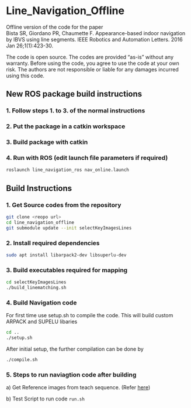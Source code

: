 # Line_Navigation_Offline

Offline version of the code for the paper  
Bista SR, Giordano PR, Chaumette F. Appearance-based indoor navigation by IBVS using line segments. IEEE Robotics and Automation Letters. 2016 Jan 26;1(1):423-30.

The code is open source. The codes are provided “as-is” without any warranty. Before using the code, you agree to use the code at
your own risk. The authors are not responsible or liable for any damages incurred using this code.

## New ROS package build instructions

### 1. Follow steps 1. to 3. of the normal instructions

### 2. Put the package in a catkin workspace

### 3. Build package with catkin

### 4. Run with ROS (edit launch file parameters if required)

```bash
roslaunch line_navigation_ros nav_online.launch
```

## Build Instructions

### 1. Get Source codes from the repository

```bash
git clone <reopo url>
cd line_navigation_offline
git submodule update --init selectKeyImagesLines
```

### 2. Install required dependencies

```bash
sudo apt install libarpack2-dev libsuperlu-dev
```

### 3. Build executables required for mapping

```bash
cd selectKeyImagesLines  
./build_linematching.sh
```

### 4. Build Navigation code

For first time use setup.sh to compile the code. This will build custom ARPACK and SUPELU libaries

```bash
cd ..
./setup.sh 
```

After initial setup, the further compilation can be done by  

```bash
./compile.sh
```

### 5. Steps to run naviagtion code after building

a) Get Reference images from teach sequence. (Refer [here](https://github.com/suuman/selectKeyImagesLines))

b) Test Script to run code `run.sh`
